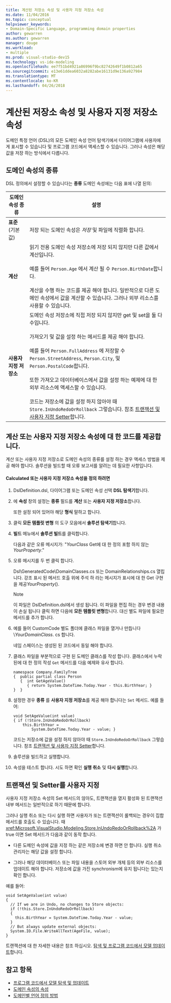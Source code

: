```yaml
---
title: 계산된 저장소 속성 및 사용자 지정 저장소 속성
ms.date: 11/04/2016
ms.topic: conceptual
helpviewer_keywords:
- Domain-Specific Language, programming domain properties
author: gewarren
ms.author: gewarren
manager: douge
ms.workload:
- multiple
ms.prod: visual-studio-dev15
ms.technology: vs-ide-modeling
ms.openlocfilehash: ee7f51bd4921a86996f9bc82742649f1b0812a65
ms.sourcegitcommit: e13e61ddea6032a8282abe16131d9e136a927984
ms.translationtype: MT
ms.contentlocale: ko-KR
ms.lasthandoff: 04/26/2018
---
```

# <a name="calculated-and-custom-storage-properties"></a>계산된 저장소 속성 및 사용자 지정 저장소 속성
도메인 특정 언어 (DSL)의 모든 도메인 속성 언어 탐색기에서 다이어그램에 사용자에 게 표시할 수 있습니다 및 프로그램 코드에서 액세스할 수 있습니다. 그러나 속성은 해당 값을 저장 하는 방식에서 다릅니다.

## <a name="kinds-of-domain-properties"></a>도메인 속성의 종류
 DSL 정의에서 설정할 수 있습니다는 **종류** 도메인 속성에는 다음 표에 나열 된의:

|도메인 속성 종류|설명|
|--------------------------|-----------------|
|**표준** (기본값)|저장 되는 도메인 속성은 *저장* 및 파일에 직렬화 합니다.|
|**계산**|읽기 전용 도메인 속성 저장소에 저장 되지 않지만 다른 값에서 계산입니다.<br /><br /> 예를 들어 `Person.Age` 에서 계산 될 수 `Person.BirthDate`합니다.<br /><br /> 계산을 수행 하는 코드를 제공 해야 합니다. 일반적으로 다른 도메인 속성에서 값을 계산할 수 있습니다. 그러나 외부 리소스를 사용할 수 있습니다.|
|**사용자 지정 저장소**|도메인 속성 저장소에 직접 저장 되지 않지만 get 및 set을 둘 다 수입니다.<br /><br /> 가져오기 및 값을 설정 하는 메서드를 제공 해야 합니다.<br /><br /> 예를 들어 `Person.FullAddress` 에 저장할 수 `Person.StreetAddress`, `Person.City`, 및 `Person.PostalCode`합니다.<br /><br /> 또한 가져오고 데이터베이스에서 값을 설정 하는 예제에 대 한 외부 리소스에 액세스할 수 있습니다.<br /><br /> 코드는 저장소에 값을 설정 하지 않아야 때 `Store.InUndoRedoOrRollback` 그렇습니다. 참조 [트랜잭션 및 사용자 지정 Setter](#setters)합니다.|

## <a name="providing-the-code-for-a-calculated-or-custom-storage-property"></a>계산 또는 사용자 지정 저장소 속성에 대 한 코드를 제공합니다.
 계산 또는 사용자 지정 저장소로 도메인 속성의 종류를 설정 하는 경우 액세스 방법을 제공 해야 합니다. 솔루션을 빌드할 때 오류 보고서를 알려는 데 필요한 사항입니다.

#### <a name="to-define-a-calculated-or-custom-storage-property"></a>Calculated 또는 사용자 지정 저장소 속성을 정의 하려면

1.  DslDefinition.dsl, 다이어그램 또는 도메인 속성 선택 **DSL 탐색기**합니다.

2.  에 **속성** 창의 설정는 **종류** 필드를 **계산** 또는 **사용자 지정 저장소**합니다.

     또한 설정 되어 있어야 해당 **형식** 말하고 합니다.

3.  클릭 **모든 템플릿 변형** 의 도구 모음에서 **솔루션 탐색기**합니다.

4.  **빌드** 메뉴에서 **솔루션 빌드**를 클릭합니다.

     다음과 같은 오류 메시지가: "*YourClass* Get에 대 한 정의 포함 하지 않는*YourProperty*."

5.  오류 메시지를 두 번 클릭 합니다.

     Dsl\GeneratedCode\DomainClasses.cs 또는 DomainRelationships.cs 열립니다. 강조 표시 된 메서드 호출 위에 주석 하 라는 메시지가 표시에 대 한 Get 구현을 제공*YourProperty*().

    > [!NOTE]
    >  이 파일은 DslDefinition.dsl에서 생성 됩니다. 이 파일을 편집 하는 경우 변경 내용이 손실 됩니다 클릭 하면 다음에 **모든 템플릿 변형**합니다. 대신 별도 파일에 필요한 메서드를 추가 합니다.

6.  예를 들어 CustomCode 별도 폴더에 클래스 파일을 열거나 만듭니다\\*YourDomainClass*. cs 합니다.

     네임 스페이스는 생성된 된 코드에서 동일 해야 합니다.

7.  클래스 파일을 부분적으로 구현 된 도메인 클래스를 작성 합니다. 클래스에서 누락 된에 대 한 정의 작성 `Get` 메서드를 다음 예제와 유사 합니다.

    ```
    namespace Company.FamilyTree
    {  public partial class Person
       {  int GetAgeValue()
          { return System.DateTime.Today.Year - this.BirthYear; }
    }  }
    ```

8.  설정한 경우 **종류** 를 **사용자 지정 저장소**를 제공 해야 합니다는 `Set` 메서드. 예를 들어:

    ```
    void SetAgeValue(int value)
    { if (!Store.InUndoRedoOrRollback)
        this.BirthYear =
            System.DateTime.Today.Year - value; }
    ```

     코드는 저장소에 값을 설정 하지 않아야 때 `Store.InUndoRedoOrRollback` 그렇습니다. 참조 [트랜잭션 및 사용자 지정 Setter](#setters)합니다.

9. 솔루션을 빌드하고 실행합니다.

10. 속성을 테스트 합니다. 시도 하면 확인 **실행 취소** 및 **다시 실행**합니다.

##  <a name="setters"></a> 트랜잭션 및 Setter를 사용자 지정
 사용자 지정 저장소 속성의 Set 메서드의 않아도, 트랜잭션을 열지 활성화 된 트랜잭션 내부 메서드는 일반적으로 하기 때문에 합니다.

 그러나 실행 취소 또는 다시 실행 하면 사용자가 또는 트랜잭션이 롤백되는 경우이 집합 메서드를 호출도 수 있습니다. 때 <xref:Microsoft.VisualStudio.Modeling.Store.InUndoRedoOrRollback%2A> 가 true 이면 Set 메서드가 다음과 같이 동작 합니다.

-   다른 도메인 속성에 값을 지정 하는 같은 저장소에 변경 하면 안 합니다. 실행 취소 관리자는 해당 값을 설정 합니다.

-   그러나 해당 데이터베이스 또는 파일 내용을 스토어 외부 개체 등의 외부 리소스를 업데이트 해야 합니다. 저장소에 값을 가진 synchronism에 유지 됩니다는 있는지 확인 합니다.

 예를 들어:

```
void SetAgeValue(int value)
{
  // If we are in Undo, no changes to Store objects:
  if (!this.Store.InUndoRedoOrRollback)
  {
    this.BirthYear = System.DateTime.Today.Year - value;
  }
  // But always update external objects:
  System.IO.File.WriteAllText(AgeFile, value);
}
```

 트랜잭션에 대 한 자세한 내용은 참조 하십시오. [탐색 및 프로그램 코드에서 모델 업데이트](../modeling/navigating-and-updating-a-model-in-program-code.md)합니다.

## <a name="see-also"></a>참고 항목

- [프로그램 코드에서 모델 탐색 및 업데이트](../modeling/navigating-and-updating-a-model-in-program-code.md)
- [도메인 속성의 속성](../modeling/properties-of-domain-properties.md)
- [도메인별 언어 정의 방법](../modeling/how-to-define-a-domain-specific-language.md)